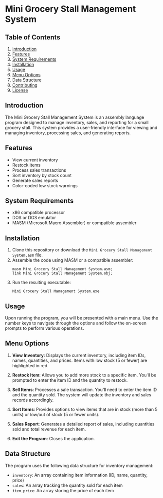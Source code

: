 # Mini Grocery Stall Management System

## Table of Contents
1. [Introduction](#introduction)
2. [Features](#features)
3. [System Requirements](#system-requirements)
4. [Installation](#installation)
5. [Usage](#usage)
6. [Menu Options](#menu-options)
7. [Data Structure](#data-structure)
8. [Contributing](#contributing)
9. [License](#license)

## Introduction

The Mini Grocery Stall Management System is an assembly language program designed to manage inventory, sales, and reporting for a small grocery stall. This system provides a user-friendly interface for viewing and managing inventory, processing sales, and generating reports.

## Features

- View current inventory
- Restock items
- Process sales transactions
- Sort inventory by stock count
- Generate sales reports
- Color-coded low stock warnings

## System Requirements

- x86 compatible processor
- DOS or DOS emulator
- MASM (Microsoft Macro Assembler) or compatible assembler

## Installation

1. Clone this repository or download the `Mini Grocery Stall Management System.asm` file.
2. Assemble the code using MASM or a compatible assembler:
   ```
   masm Mini Grocery Stall Management System.asm;
   link Mini Grocery Stall Management System.obj;
   ```
3. Run the resulting executable:
   ```
   Mini Grocery Stall Management System.exe
   ```

## Usage

Upon running the program, you will be presented with a main menu. Use the number keys to navigate through the options and follow the on-screen prompts to perform various operations.

## Menu Options

1. **View Inventory**: Displays the current inventory, including item IDs, names, quantities, and prices. Items with low stock (5 or fewer) are highlighted in red.

2. **Restock Item**: Allows you to add more stock to a specific item. You'll be prompted to enter the item ID and the quantity to restock.

3. **Sell Items**: Processes a sale transaction. You'll need to enter the item ID and the quantity sold. The system will update the inventory and sales records accordingly.

4. **Sort Items**: Provides options to view items that are in stock (more than 5 units) or low/out of stock (5 or fewer units).

5. **Sales Report**: Generates a detailed report of sales, including quantities sold and total revenue for each item.

0. **Exit the Program**: Closes the application.

## Data Structure

The program uses the following data structure for inventory management:

- `inventory`: An array containing item information (ID, name, quantity, price)
- `sales`: An array tracking the quantity sold for each item
- `item_price`: An array storing the price of each item
